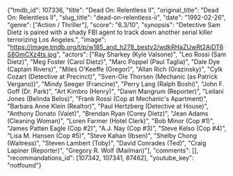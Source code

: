 {"tmdb_id": 107336, "title": "Dead On: Relentless II", "original_title": "Dead On: Relentless II", "slug_title": "dead-on-relentless-ii", "date": "1992-02-26", "genre": ["Action / Thriller"], "score": "6.3/10", "synopsis": "Detective Sam Dietz is paired with a shady FBI agent to track down another serial killer terrorizing Los Angeles.", "image": "https://image.tmdb.org/t/p/w185_and_h278_bestv2/wdkRHaZUwRt2AiDT6S8GmCXz4ts.jpg", "actors": ["Ray Sharkey (Kyle Valsone)", "Leo Rossi (Sam Dietz)", "Meg Foster (Carol Dietz)", "Marc Poppel (Paul Taglia)", "Dale Dye (Captain Rivers)", "Miles O'Keeffe (Gregor)", "Allan Rich (Grazinsky)", "Cylk Cozart (Detective at Precinct)", "Sven-Ole Thorsen (Mechanic (as Patrick Vergano))", "Mindy Seeger (Francine)", "Perry Lang (Ralph Boshi)", "John F. Goff (Dr. Park)", "Art Kimbro (Henry)", "Dawn Mangrum (Reporter)", "Leilani Jones (Belinda Belos)", "Frank Rossi (Cop at Mechanic's Apartment)", "Barbara Anne Klein (Realtor)", "Paul Hertzberg (Detective at House)", "Anthony Donato (Valet)", "Brendan Ryan (Corey Dietz)", "Jean Adams (Cleaning Woman)", "Loren Farmer (Hotel Clerk)", "Bob Minor (Cop #1)", "James Patten Eagle (Cop #2)", "A.J. Nay (Cop #3)", "Steve Kelso (Cop #4)", "Lisa M. Hansen (Cop #5)", "Steve Kahan (Ibsen)", "Shelby Chong (Waitress)", "Steven Lambert (Toby)", "David Conrades (Ted)", "Craig Lapiner (Reporter)", "Gregory R. Wolf (Mailman)"], "comments": [], "recommandations_id": [107342, 107341, 87462], "youtube_key": "notfound"}